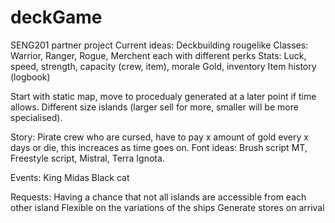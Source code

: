 # deckGame
SENG201 partner project
Current ideas:
Deckbuilding rougelike
Classes: Warrior, Ranger, Rogue, Merchent each with different perks
Stats: Luck, speed, strength, capacity (crew, item), morale
Gold, inventory
Item history (logbook)


Start with static map, move to procedualy generated at a later point if time allows.
Different size islands (larger sell for more, smaller will be more specialised).


Story: Pirate crew who are cursed, have to pay x amount of gold every x days or die, this increaces as time goes on.
Font ideas: Brush script MT, Freestyle script, Mistral, Terra Ignota.

Events:
  King Midas
  Black cat
  
  
Requests:
	Having a chance that not all islands are accessible from each other island
	Flexible on the variations of the ships
	Generate stores on arrival
	
